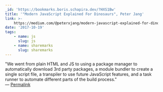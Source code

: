 ```yaml
---
_id: 'https://bookmarks.boris.schapira.dev/?HXS1Bw'
title: '"Modern JavaScript Explained For Dinosaurs", Peter Jang'
link: >-
    https://medium.com/@peterxjang/modern-javascript-explained-for-dinosaurs-f695e9747b70
date: '2017-10-19'
tags:
    - name: js
      slug: js
    - name: sharemarks
      slug: sharemarks
---
```


&quot;We went from plain HTML and JS to using a package manager to automatically
download 3rd party packages, a module bundler to create a single script file, a
transpiler to use future JavaScript features, and a task runner to automate
different parts of the build process.&quot; <br>&#8212;
<a href="https://bookmarks.boris.schapira.dev/?HXS1Bw" title="Permalink">Permalink</a>
